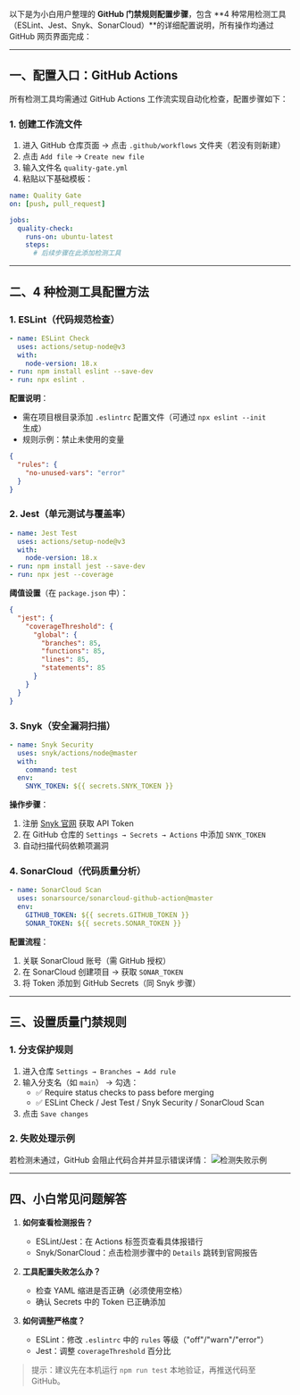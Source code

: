以下是为小白用户整理的 **GitHub 门禁规则配置步骤**，包含 **4 种常用检测工具（ESLint、Jest、Snyk、SonarCloud）**的详细配置说明，所有操作均通过 GitHub 网页界面完成：

---

## 一、配置入口：GitHub Actions
所有检测工具均需通过 GitHub Actions 工作流实现自动化检查，配置步骤如下：

### 1. 创建工作流文件
1. 进入 GitHub 仓库页面 → 点击 `.github/workflows` 文件夹（若没有则新建）  
2. 点击 `Add file` → `Create new file`  
3. 输入文件名 `quality-gate.yml`  
4. 粘贴以下基础模板：
```yaml
name: Quality Gate
on: [push, pull_request]

jobs:
  quality-check:
    runs-on: ubuntu-latest
    steps:
      # 后续步骤在此添加检测工具
```

---

## 二、4 种检测工具配置方法

### 1. **ESLint（代码规范检查）**
```yaml
- name: ESLint Check
  uses: actions/setup-node@v3
  with:
    node-version: 18.x
- run: npm install eslint --save-dev
- run: npx eslint .
```
**配置说明**：
- 需在项目根目录添加 `.eslintrc` 配置文件（可通过 `npx eslint --init` 生成）
- 规则示例：禁止未使用的变量
```json
{
  "rules": {
    "no-unused-vars": "error"
  }
}
```

### 2. **Jest（单元测试与覆盖率）**
```yaml
- name: Jest Test
  uses: actions/setup-node@v3
  with:
    node-version: 18.x
- run: npm install jest --save-dev
- run: npx jest --coverage
```
**阈值设置**（在 `package.json` 中）：
```json
{
  "jest": {
    "coverageThreshold": {
      "global": {
        "branches": 85,
        "functions": 85,
        "lines": 85,
        "statements": 85
      }
    }
  }
}
```

### 3. **Snyk（安全漏洞扫描）**
```yaml
- name: Snyk Security
  uses: snyk/actions/node@master
  with:
    command: test
  env:
    SNYK_TOKEN: ${{ secrets.SNYK_TOKEN }}
```
**操作步骤**：
1. 注册 [Snyk 官网](https://snyk.io/) 获取 API Token  
2. 在 GitHub 仓库的 `Settings → Secrets → Actions` 中添加 `SNYK_TOKEN`  
3. 自动扫描代码依赖项漏洞

### 4. **SonarCloud（代码质量分析）**
```yaml
- name: SonarCloud Scan
  uses: sonarsource/sonarcloud-github-action@master
  env:
    GITHUB_TOKEN: ${{ secrets.GITHUB_TOKEN }}
    SONAR_TOKEN: ${{ secrets.SONAR_TOKEN }}
```
**配置流程**：
1. 关联 SonarCloud 账号（需 GitHub 授权）  
2. 在 SonarCloud 创建项目 → 获取 `SONAR_TOKEN`  
3. 将 Token 添加到 GitHub Secrets（同 Snyk 步骤）

---

## 三、设置质量门禁规则
### 1. 分支保护规则
1. 进入仓库 `Settings → Branches → Add rule`  
2. 输入分支名（如 `main`） → 勾选：
   - ✅ Require status checks to pass before merging  
   - ✅ ESLint Check / Jest Test / Snyk Security / SonarCloud Scan  
3. 点击 `Save changes`

### 2. 失败处理示例
若检测未通过，GitHub 会阻止代码合并并显示错误详情：
![检测失败示例](https://example.com/quality-gate-failed.png)

---

## 四、小白常见问题解答
1. **如何查看检测报告？**  
   - ESLint/Jest：在 Actions 标签页查看具体报错行  
   - Snyk/SonarCloud：点击检测步骤中的 `Details` 跳转到官网报告  

2. **工具配置失败怎么办？**  
   - 检查 YAML 缩进是否正确（必须使用空格）  
   - 确认 Secrets 中的 Token 已正确添加  

3. **如何调整严格度？**  
   - ESLint：修改 `.eslintrc` 中的 `rules` 等级（"off"/"warn"/"error"）  
   - Jest：调整 `coverageThreshold` 百分比  

> 提示：建议先在本机运行 `npm run test` 本地验证，再推送代码至 GitHub。